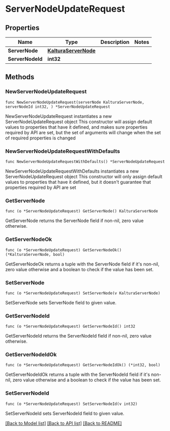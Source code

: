 # ServerNodeUpdateRequest

## Properties

Name | Type | Description | Notes
------------ | ------------- | ------------- | -------------
**ServerNode** | [**KalturaServerNode**](KalturaServerNode.md) |  | 
**ServerNodeId** | **int32** |  | 

## Methods

### NewServerNodeUpdateRequest

`func NewServerNodeUpdateRequest(serverNode KalturaServerNode, serverNodeId int32, ) *ServerNodeUpdateRequest`

NewServerNodeUpdateRequest instantiates a new ServerNodeUpdateRequest object
This constructor will assign default values to properties that have it defined,
and makes sure properties required by API are set, but the set of arguments
will change when the set of required properties is changed

### NewServerNodeUpdateRequestWithDefaults

`func NewServerNodeUpdateRequestWithDefaults() *ServerNodeUpdateRequest`

NewServerNodeUpdateRequestWithDefaults instantiates a new ServerNodeUpdateRequest object
This constructor will only assign default values to properties that have it defined,
but it doesn't guarantee that properties required by API are set

### GetServerNode

`func (o *ServerNodeUpdateRequest) GetServerNode() KalturaServerNode`

GetServerNode returns the ServerNode field if non-nil, zero value otherwise.

### GetServerNodeOk

`func (o *ServerNodeUpdateRequest) GetServerNodeOk() (*KalturaServerNode, bool)`

GetServerNodeOk returns a tuple with the ServerNode field if it's non-nil, zero value otherwise
and a boolean to check if the value has been set.

### SetServerNode

`func (o *ServerNodeUpdateRequest) SetServerNode(v KalturaServerNode)`

SetServerNode sets ServerNode field to given value.


### GetServerNodeId

`func (o *ServerNodeUpdateRequest) GetServerNodeId() int32`

GetServerNodeId returns the ServerNodeId field if non-nil, zero value otherwise.

### GetServerNodeIdOk

`func (o *ServerNodeUpdateRequest) GetServerNodeIdOk() (*int32, bool)`

GetServerNodeIdOk returns a tuple with the ServerNodeId field if it's non-nil, zero value otherwise
and a boolean to check if the value has been set.

### SetServerNodeId

`func (o *ServerNodeUpdateRequest) SetServerNodeId(v int32)`

SetServerNodeId sets ServerNodeId field to given value.



[[Back to Model list]](../README.md#documentation-for-models) [[Back to API list]](../README.md#documentation-for-api-endpoints) [[Back to README]](../README.md)



